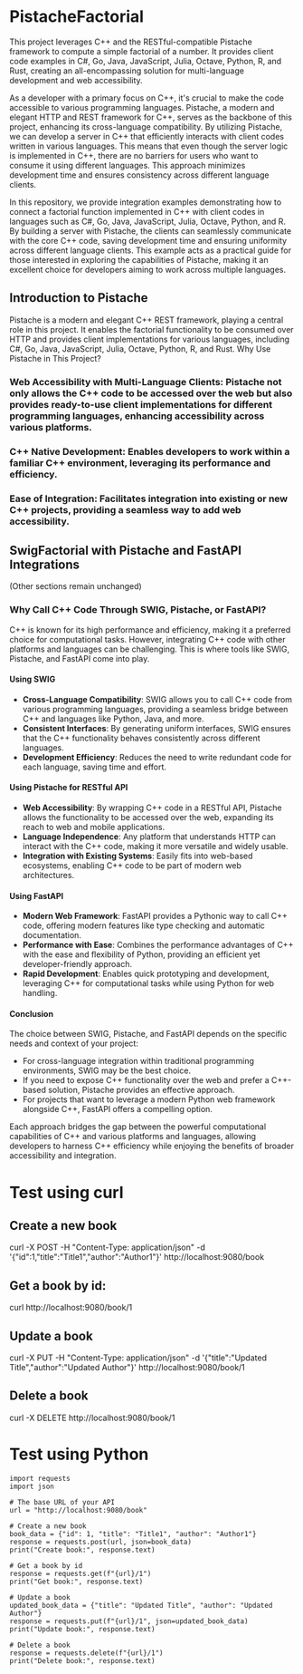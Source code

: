 # PistacheFactorial
This project leverages C++ and the RESTful-compatible Pistache framework to compute a simple factorial of a number. It provides client code examples in C#, Go, Java, JavaScript, Julia, Octave, Python, R, and Rust, creating an all-encompassing solution for multi-language development and web accessibility.

As a developer with a primary focus on C++, it's crucial to make the code accessible to various programming languages. Pistache, a modern and elegant HTTP and REST framework for C++, serves as the backbone of this project, enhancing its cross-language compatibility. By utilizing Pistache, we can develop a server in C++ that efficiently interacts with client codes written in various languages. This means that even though the server logic is implemented in C++, there are no barriers for users who want to consume it using different languages. This approach minimizes development time and ensures consistency across different language clients. 

In this repository, we provide integration examples demonstrating how to connect a factorial function implemented in C++ with client codes in languages such as C#, Go, Java, JavaScript, Julia, Octave, Python, and R. By building a server with Pistache, the clients can seamlessly communicate with the core C++ code, saving development time and ensuring uniformity across different language clients. This example acts as a practical guide for those interested in exploring the capabilities of Pistache, making it an excellent choice for developers aiming to work across multiple languages.

## Introduction to Pistache

Pistache is a modern and elegant C++ REST framework, playing a central role in this project. It enables the factorial functionality to be consumed over HTTP and provides client implementations for various languages, including C#, Go, Java, JavaScript, Julia, Octave, Python, R, and Rust.
Why Use Pistache in This Project?

###  Web Accessibility with Multi-Language Clients: Pistache not only allows the C++ code to be accessed over the web but also provides ready-to-use client implementations for different programming languages, enhancing accessibility across various platforms.
###  C++ Native Development: Enables developers to work within a familiar C++ environment, leveraging its performance and efficiency.
###  Ease of Integration: Facilitates integration into existing or new C++ projects, providing a seamless way to add web accessibility.

## SwigFactorial with Pistache and FastAPI Integrations
(Other sections remain unchanged)

### Why Call C++ Code Through SWIG, Pistache, or FastAPI?
C++ is known for its high performance and efficiency, making it a preferred choice for computational tasks. However, integrating C++ code with other platforms and languages can be challenging. This is where tools like SWIG, Pistache, and FastAPI come into play.

#### Using SWIG
- **Cross-Language Compatibility**: SWIG allows you to call C++ code from various programming languages, providing a seamless bridge between C++ and languages like Python, Java, and more.
- **Consistent Interfaces**: By generating uniform interfaces, SWIG ensures that the C++ functionality behaves consistently across different languages.
- **Development Efficiency**: Reduces the need to write redundant code for each language, saving time and effort.

#### Using Pistache for RESTful API
- **Web Accessibility**: By wrapping C++ code in a RESTful API, Pistache allows the functionality to be accessed over the web, expanding its reach to web and mobile applications.
- **Language Independence**: Any platform that understands HTTP can interact with the C++ code, making it more versatile and widely usable.
- **Integration with Existing Systems**: Easily fits into web-based ecosystems, enabling C++ code to be part of modern web architectures.

#### Using FastAPI
- **Modern Web Framework**: FastAPI provides a Pythonic way to call C++ code, offering modern features like type checking and automatic documentation.
- **Performance with Ease**: Combines the performance advantages of C++ with the ease and flexibility of Python, providing an efficient yet developer-friendly approach.
- **Rapid Development**: Enables quick prototyping and development, leveraging C++ for computational tasks while using Python for web handling.

#### Conclusion
The choice between SWIG, Pistache, and FastAPI depends on the specific needs and context of your project:
- For cross-language integration within traditional programming environments, SWIG may be the best choice.
- If you need to expose C++ functionality over the web and prefer a C++-based solution, Pistache provides an effective approach.
- For projects that want to leverage a modern Python web framework alongside C++, FastAPI offers a compelling option.

Each approach bridges the gap between the powerful computational capabilities of C++ and various platforms and languages, allowing developers to harness C++ efficiency while enjoying the benefits of broader accessibility and integration.


# Test using curl
## Create a new book
curl -X POST -H "Content-Type: application/json" -d '{"id":1,"title":"Title1","author":"Author1"}' http://localhost:9080/book

## Get a book by id:
curl http://localhost:9080/book/1

## Update a book

curl -X PUT -H "Content-Type: application/json" -d '{"title":"Updated Title","author":"Updated Author"}' http://localhost:9080/book/1

## Delete a book

curl -X DELETE http://localhost:9080/book/1



# Test using Python
```
import requests
import json

# The base URL of your API
url = "http://localhost:9080/book"

# Create a new book
book_data = {"id": 1, "title": "Title1", "author": "Author1"}
response = requests.post(url, json=book_data)
print("Create book:", response.text)

# Get a book by id
response = requests.get(f"{url}/1")
print("Get book:", response.text)

# Update a book
updated_book_data = {"title": "Updated Title", "author": "Updated Author"}
response = requests.put(f"{url}/1", json=updated_book_data)
print("Update book:", response.text)

# Delete a book
response = requests.delete(f"{url}/1")
print("Delete book:", response.text)
```

